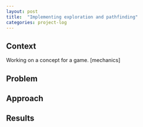 ```yaml
---
layout: post
title:  "Implementing exploration and pathfinding"
categories: project-log
---
```


## Context

Working on a concept for a game.
[mechanics]

## Problem

## Approach

## Results